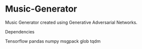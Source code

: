 # Music-Generator
Music Generator created using Generative Adversarial Networks. 

Dependencies

Tensorflow
pandas
numpy
msgpack
glob
tqdm
